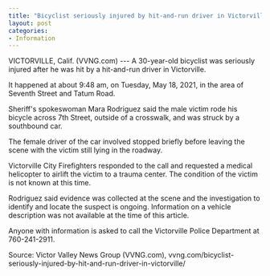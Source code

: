 ```yaml
---
title: "Bicyclist seriously injured by hit-and-run driver in Victorville"
layout: post
categories:
- Information
---
```


VICTORVILLE, Calif. (VVNG.com) --- A 30-year-old bicyclist was seriously injured after he was hit by a hit-and-run driver in Victorville.

It happened at about 9:48 am, on Tuesday, May 18, 2021, in the area of Seventh Street and Tatum Road.

Sheriff's spokeswoman Mara Rodriguez said the male victim rode his bicycle across 7th Street, outside of a crosswalk, and was struck by a southbound car.

The female driver of the car involved stopped briefly before leaving the scene with the victim still lying in the roadway.

Victorville City Firefighters responded to the call and requested a medical helicopter to airlift the victim to a trauma center. The condition of the victim is not known at this time.

Rodriguez said evidence was collected at the scene and the investigation to identify and locate the suspect is ongoing. Information on a vehicle description was not available at the time of this article.

Anyone with information is asked to call the Victorville Police Department at 760-241-2911.

Source: Victor Valley News Group (VVNG.com), vvng.com/bicyclist-seriously-injured-by-hit-and-run-driver-in-victorville/
